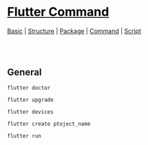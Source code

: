 <style>
.md1{margin-top: 75px;}
.md2{margin-top: 50px;}
.md3{margin-top: 25px;}
.tbl1 td#header{background-color: D1ECCF}
</style>

# [<span style="color:black;">Flutter Command</span>](Flutter.md)
[Basic](Flutter-Basic.md) | [Structure](Flutter-Structure.md) | [Package](Flutter-Package.md) | [Command](Flutter-Command.md) | [Script](Flutter-Script.md)
<div class="md1"></div>




## General
	flutter doctor
	
	flutter upgrade
	
	flutter devices
	
	flutter create ptoject_name
	
	flutter run